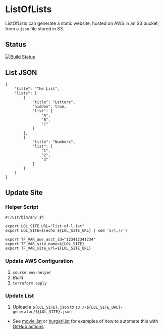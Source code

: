 #  ListOfLists

ListOfLists can generate a static website, hosted on AWS in an S3 bucket, from a `json` file stored in S3.

## Status

[![Build Status](https://app.travis-ci.com/jluszcz/ListOfLists-rs.svg?branch=main)](https://app.travis-ci.com/jluszcz/ListOfLists-rs)

## List JSON

```
{
    "title": "The List",
    "lists": [
        {
            "title": "Letters",
            "hidden": true,
            "list": [
                "A",
                "B",
                "C"
            ]
        },
        {
            "title": "Numbers",
            "list": [
                "1",
                "2",
                "3"
            ]
        }
    ]
}
```

## Update Site

### Helper Script

```
#!/usr/bin/env sh

export LOL_SITE_URL="list-of-l.ist"
export LOL_SITE=$(echo ${LOL_SITE_URL} | sed 's/\.//')

export TF_VAR_aws_acct_id="123412341234"
export TF_VAR_site_name=${LOL_SITE}
export TF_VAR_site_url=${LOL_SITE_URL}
```

### Update AWS Configuration

1. `source env-helper`
1. _Build_
1. `terraform apply`

### Update List

1. Upload a `${LOL_SITE}.json` to `s3://${LOL_SITE_URL}-generator/${LOL_SITE}.json`
  - See [moviel.ist](https://github.com/jluszcz/MovieList) or [burgerl.ist](https://github.com/jluszcz/BurgerList) for
    examples of how to automate this with [GitHub actions](https://github.com/features/actions).
